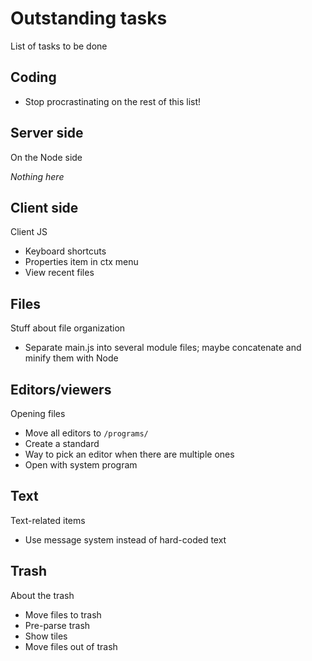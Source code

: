 # Outstanding tasks
List of tasks to be done

## Coding

* Stop procrastinating on the rest of this list!

## Server side
On the Node side

_Nothing here_

## Client side
Client JS

* Keyboard shortcuts
* Properties item in ctx menu
* View recent files

## Files
Stuff about file organization

* Separate main.js into several module files; maybe concatenate and minify them with Node

## Editors/viewers
Opening files

* Move all editors to `/programs/`
* Create a standard
* Way to pick an editor when there are multiple ones
* Open with system program

## Text
Text-related items

* Use message system instead of hard-coded text

## Trash
About the trash

* Move files to trash
* Pre-parse trash
* Show tiles
* Move files out of trash
